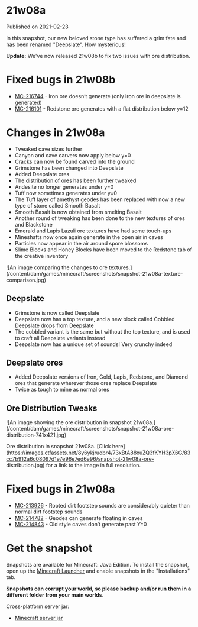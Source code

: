 # 21w08a
Published on 2021-02-23

In this snapshot, our new beloved stone type has suffered a grim fate and has
been renamed "Deepslate". How mysterious!

**Update:** We've now released 21w08b to fix two issues with ore distribution.

# Fixed bugs in 21w08b

  * [MC-216744](https://bugs.mojang.com/browse/MC-216744) \- Iron ore doesn’t generate (only iron ore in deepslate is generated)
  * [MC-216101](https://bugs.mojang.com/browse/MC-216101) \- Redstone ore generates with a flat distribution below y=12

# Changes in 21w08a

  * Tweaked cave sizes further
  * Canyon and cave carvers now apply below y=0
  * Cracks can now be found carved into the ground
  * Grimstone has been changed into Deepslate
  * Added Deepslate ores
  * The [distribution of ores](https://images.ctfassets.net/8y6ykjruobr4/73xBtA88xuZQ3fKYH3pX6G/83cc7b912a6c08097d1e7e96e7ed6e96/snapshot-21w08a-ore-distribution.jpg) has been further tweaked
  * Andesite no longer generates under y=0
  * Tuff now sometimes generates under y=0
  * The Tuff layer of amethyst geodes has been replaced with now a new type of stone called Smooth Basalt
  * Smooth Basalt is now obtained from smelting Basalt
  * Another round of tweaking has been done to the new textures of ores and Blackstone
  * Emerald and Lapis Lazuli ore textures have had some touch-ups
  * Mineshafts now once again generate in the open air in caves
  * Particles now appear in the air around spore blossoms
  * Slime Blocks and Honey Blocks have been moved to the Redstone tab of the creative inventory

![An image comparing the changes to ore
textures.](/content/dam/games/minecraft/screenshots/snapshot-21w08a-texture-
comparison.jpg)

## Deepslate

  * Grimstone is now called Deepslate
  * Deepslate now has a top texture, and a new block called Cobbled Deepslate drops from Deepslate
  * The cobbled variant is the same but without the top texture, and is used to craft all Deepslate variants instead
  * Deepslate now has a unique set of sounds! Very crunchy indeed

## Deepslate ores

  * Added Deepslate versions of Iron, Gold, Lapis, Redstone, and Diamond ores that generate wherever those ores replace Deepslate
  * Twice as tough to mine as normal ores

## Ore Distribution Tweaks

![An image showing the ore distribution in snapshot
21w08a.](/content/dam/games/minecraft/screenshots/snapshot-21w08a-ore-
distribution-741x421.jpg)

Ore distribution in snapshot 21w08a. [Click
here](https://images.ctfassets.net/8y6ykjruobr4/73xBtA88xuZQ3fKYH3pX6G/83cc7b912a6c08097d1e7e96e7ed6e96/snapshot-21w08a-ore-
distribution.jpg) for a link to the image in full resolution.

# Fixed bugs in 21w08a

  * [MC-213926](https://bugs.mojang.com/browse/MC-213926) \- Rooted dirt footstep sounds are considerably quieter than normal dirt footstep sounds
  * [MC-214782](https://bugs.mojang.com/browse/MC-214782) \- Geodes can generate floating in caves
  * [MC-214843](https://bugs.mojang.com/browse/MC-214843) \- Old style caves don’t generate past Y=0

# Get the snapshot

Snapshots are available for Minecraft: Java Edition. To install the snapshot,
open up the [Minecraft Launcher](/download.html) and enable snapshots in the
"Installations" tab.

**Snapshots can corrupt your world, so please backup and/or run them in a
different folder from your main worlds.**

Cross-platform server jar:

  * [Minecraft server jar](https://launcher.mojang.com/v1/objects/801d5e25869bab291077c773913cc2b490427314/server.jar)


